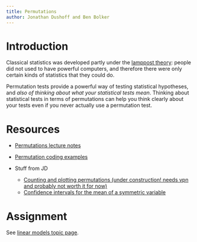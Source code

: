 ```yaml
---
title: Permutations
author: Jonathan Dushoff and Ben Bolker
---
```


Introduction
============

Classical statistics was developed partly under the [lamppost
theory](../tips/lamppost_theory.html): people did not used to have
powerful computers, and therefore there were only certain kinds of
statistics that they could do.

Permutation tests provide a powerful way of testing statistical
hypotheses, and *also of thinking about what your statistical tests
mean*. Thinking about statistical tests in terms of permutations can
help you think clearly about your tests even if you never actually use a
permutation test.

Resources
=========

<!-- COMMENT
-   [Permutations lecture notes (cleaned a bit)](../lectures/Permutations_overview.notes.html)
COMMENT -->
-   [Permutations lecture notes](../lectures/Permutations.notes.html)
-   [Permutation coding examples](../lectures/permutation_examples.notes.html)

-   Stuff from JD
    -   [Counting and plotting permutations (under construction! needs vpn and probably not worth it for now)](http://lalashan.mcmaster.ca/theobio/math/index.php/Permutation_tests)
    -   [Confidence intervals for the mean of a symmetric
        variable](../tips/permmean.pdf)

Assignment
==========

See [linear models topic page](Linear_models.html).

<!-- 

-   Formulate two different hypotheses about your data, and describe how
    you would test them with two different permutation tests. Challenge
    yourself to come up with conceptually different tests, if this is
    reasonable for your data set.
-   Implement one or both of these tests in R. You can use permutation,
    or you can use a classic test if you explain clearly how it
    corresponds to a permutation test. Best would be to use both.

* See the [assignment instructions](../admin/assignments.html)

-->
